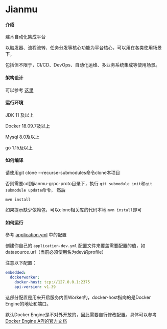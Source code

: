 # Jianmu

#### 介绍

建木自动化集成平台

以触发器、流程流转、任务分发等核心功能为平台核心，可以用在各类使用场景下，

包括但不限于，CI/CD、DevOps、自动化运维、多业务系统集成等使用场景。

#### 架构设计

可以参考 [这里](https://gitee.com/jianmu_dev/jianmu-architecture-as-code)

#### 运行环境

JDK 11 及以上

Docker 18.09.7及以上

Mysql 8.0及以上

go 1.15及以上

#### 如何编译

请使用git clone --recurse-submodules命令clone本项目

否则需要cd到jianmu-grpc-proto目录下，执行 `git submodule init`和`git submodule update`命令， 然后

`mvn install`

如果提示缺少依赖包，可以clone相关库的代码本地 `mvn install`即可

#### 如何运行

参考 [application.yml](https://gitee.com/jianmu_dev/jianmu-main/blob/master/api/src/main/resources/application.yml) 中的配置

创建你自己的 `application-dev.yml` 配置文件来覆盖需要配置的值，如datasource.url（当前必须使用名为dev的profile）

注意以下配置：

```yaml
embedded:
  dockerworker:
    docker-host: tcp://127.0.0.1:2375
    api-version: v1.39
```

这部分配置是用来开启服务内置Worker的，docker-host指向的是Docker Engine的地址和端口。

默认Docker Engine是不对外开放的，因此需要自行修改配置。具体可以参考 [Docker Engine API的官方文档](https://docs.docker.com/engine/api/)